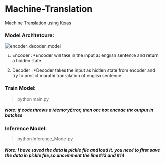 # Machine-Translation
Machine Translation using Keras

### Model Architetcure:

![encoder_decoder_model](https://user-images.githubusercontent.com/31925932/64406964-c3cf5380-d0a0-11e9-8b1b-a8161ebf84c0.PNG)

1. Encoder :
  *Encoder will take in the input as english sentence and return a hidden state
 
2. Decoder :
  *Decoder takes the input as hidden state from encoder and try to predict marathi transalation of english sentence
  
  
### Train Model:
> python main.py

##### Note: If code throws a MemoryError, then one hot encode the output in batches

### Inference Model:
> python Inference_Model.py

##### Note: I have saved the data in pickle file and load it. you need to first save the data in pickle file,so uncomment the line #13 and #14

